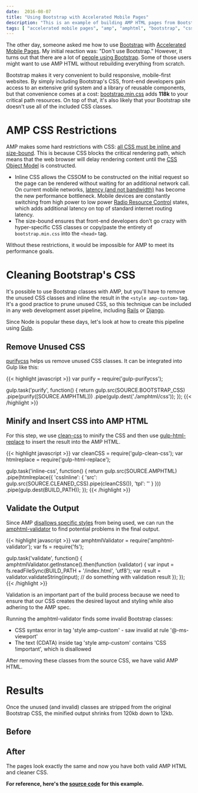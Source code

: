```yaml
---
date:  2016-08-07
title: "Using Bootstrap with Accelerated Mobile Pages"
description: "This is an example of building AMP HTML pages from Bootstrap-based layouts."
tags: [ "accelerated mobile pages", "amp", "amphtml", "bootstrap", "css" ]
---
```


The other day, someone asked me how to use [Bootstrap](http://getbootstrap.com/)
with [Accelerated Mobile Pages](https://www.ampproject.org/).
My initial reaction was: "Don't use Bootstrap." However, it turns out that
there are a lot of [people using Bootstrap](http://trends.builtwith.com/docinfo/Twitter-Bootstrap).
Some of those users might want to use AMP HTML without rebuilding everything
from scratch.

Bootstrap makes it very convenient to build responsive, mobile-first websites.
By simply including Bootstrap's CSS, front-end developers gain access to an
extensive grid system and a library of reusable components, but that convenience
comes at a cost: 
[bootstrap.min.css](https://maxcdn.bootstrapcdn.com/bootstrap/3.3.7/css/bootstrap.min.css)
adds **118k** to your critical path resources. On top of that, it's also likely that
your Bootstrap site doesn't use all of the included CSS classes.

# AMP CSS Restrictions

AMP makes some hard restrictions with CSS: [all CSS must be inline and size-bound](https://www.ampproject.org/docs/get_started/technical_overview.html#all-css-must-be-inline-and-size-bound). This is because CSS blocks the critical rendering path,
which means that the web browser will delay rendering content until the
[CSS Object Model](https://www.w3.org/TR/cssom-1/) is constructed.

- Inline CSS allows the CSSOM to be constructed on the initial
  request so the page can be rendered without waiting for an additional network
  call.  On current mobile networks,
  [latency (and not bandwidth)](https://www.igvita.com/2012/07/19/latency-the-new-web-performance-bottleneck/)
  has become the new performance bottleneck.  Mobile devices are constantly
  switching from high power to low power [Radio Resource Control](https://en.wikipedia.org/wiki/Radio_Resource_Control)
  states, which adds additional latency on top of standard internet routing latency.
- The size-bound ensures that front-end developers don't go
  crazy with hyper-specific CSS classes or copy/paste the entirety of
  `bootstrap.min.css` into the `<head>` tag.

Without these restrictions, it would be impossible for AMP to meet its performance goals.

# Cleaning Bootstrap's CSS

It's possible to use Bootstrap classes with AMP, but you'll have to remove the
unused CSS classes and inline the result in the `<style amp-custom>` tag.
It's a good practice to prune unused CSS, so this technique can be included in
any web development asset pipeline, including
[Rails](http://guides.rubyonrails.org/asset_pipeline.html) or
[Django](https://django-pipeline.readthedocs.io/en/latest/).

Since Node is popular these days, let's look at how to create this pipeline
using [Gulp](http://gulpjs.com/).

## Remove Unused CSS

[purifycss](https://github.com/purifycss/purifycss) helps us remove unused
CSS classes. It can be integrated into Gulp like this:

{{< highlight javascript >}}
var purify = require('gulp-purifycss');

gulp.task('purify', function() {
  return gulp.src(SOURCE.BOOTSTRAP_CSS)
    .pipe(purify([SOURCE.AMPHTML]))
    .pipe(gulp.dest('./amphtml/css'));
});
{{< /highlight >}}

## Minify and Insert CSS into AMP HTML

For this step, we use
[clean-css](https://github.com/jakubpawlowicz/clean-css) to minify the CSS
and then use
[gulp-html-replace](https://www.npmjs.com/package/gulp-html-replace)
to insert the result into the AMP HTML.

{{< highlight javascript >}}
var cleanCSS = require('gulp-clean-css');
var htmlreplace = require('gulp-html-replace');

gulp.task('inline-css', function() {
  return gulp.src(SOURCE.AMPHTML)
    .pipe(htmlreplace({
      'cssInline': {
        'src': gulp.src(SOURCE.CLEANED_CSS).pipe(cleanCSS()),
        'tpl': '<style amp-custom>%s</style>'
      }
    }))
    .pipe(gulp.dest(BUILD_PATH));
});
{{< /highlight >}}

## Validate the Output

Since AMP [disallows specific styles](https://www.ampproject.org/docs/guides/responsive/style_pages.html)
from being used, we can run the
[amphtml-validator](https://www.npmjs.com/package/amphtml-validator)
to find potential problems in the final output.

{{< highlight javascript >}}
var amphtmlValidator = require('amphtml-validator');
var fs = require('fs');

gulp.task('validate', function() {
  amphtmlValidator.getInstance().then(function (validator) {
    var input = fs.readFileSync(BUILD_PATH + '/index.html', 'utf8');
    var result = validator.validateString(input);
    // do something with validation result
  });
});
{{< /highlight >}}

Validation is an important part of the build process because we need to ensure
that our CSS creates the desired layout and styling while also adhering to the
AMP spec.

Running the amphtml-validator finds some invalid Bootstrap classes:

- CSS syntax error in tag 'style amp-custom' - saw invalid at rule '@-ms-viewport'
- The text (CDATA) inside tag 'style amp-custom' contains 'CSS !important', which is disallowed

After removing these classes from the source CSS, we have valid AMP HTML.

# Results

Once the unused (and invalid) classes are stripped from the original Bootstrap
CSS, the minified output shrinks from 120kb down to 12kb.

## Before

<amp-img src="https://raw.githubusercontent.com/uncompiled/amp-bootstrap/master/screenshots/html.jpg" 
layout="responsive"
alt="Original Bootstrap HTML" width="1428" height="822"></amp-img>

## After

<amp-img src="https://raw.githubusercontent.com/uncompiled/amp-bootstrap/master/screenshots/amp.jpg" 
layout="responsive"
alt="AMP Bootstrap HTML" width="1428" height="822"></amp-img>

The pages look exactly the same and now you have both valid AMP HTML and cleaner CSS.

**For reference, here's the [source code](https://github.com/uncompiled/amp-bootstrap) for this example.**